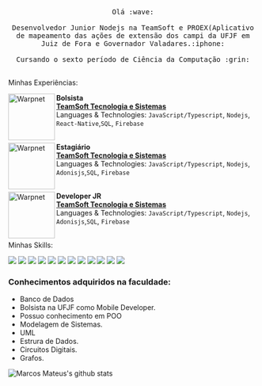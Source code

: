 <p align="center">

  <samp>
    Olá :wave:
    <br><br>
    Desenvolvedor Junior Nodejs na TeamSoft e PROEX(Aplicativo de mapeamento das ações de extensão dos campi da UFJF em Juiz de Fora e Governador Valadares.:iphone:
    <br><br>
   Cursando o sexto período de Ciência da Computação :grin:
    <br><br>
 
</p>
<p> Minhas Experiências: </p>

 

[<img align="left" height="94px" width="94px" alt="Warpnet" src="https://yt3.ggpht.com/ytc/AKedOLT_BA-BCJdGQeEMwv882b7S4e9CGm25ksyJJoUm=s900-c-k-c0x00ffffff-no-rj"/>](https://teamsoft.com.br/)

**Bolsista** \
[**TeamSoft Tecnologia e Sistemas**](https://teamsoft.com.br/) \
Languages & Technologies:  `JavaScript/Typescript`, `Nodejs`, `React-Native`,`SQL`, `Firebase`\
<br/>

[<img align="left" height="94px" width="94px" alt="Warpnet" src="https://media-exp1.licdn.com/dms/image/C4E0BAQEVFOIVYXK0IQ/company-logo_200_200/0/1576084127236?e=2159024400&v=beta&t=kBRrdgJIwjcI668_0q9clkOTMTFJ86tbAQWlqihXkXs"/>](https://teamsoft.com.br/)

**Estagiário** \
[**TeamSoft Tecnologia e Sistemas**](https://teamsoft.com.br/) \
Languages & Technologies:  `JavaScript/Typescript`, `Nodejs`, `Adonisjs`,`SQL`, `Firebase`\
<br/>

[<img align="left" height="94px" width="94px" alt="Warpnet" src="https://media-exp1.licdn.com/dms/image/C4E0BAQEVFOIVYXK0IQ/company-logo_200_200/0/1576084127236?e=2159024400&v=beta&t=kBRrdgJIwjcI668_0q9clkOTMTFJ86tbAQWlqihXkXs"/>](https://teamsoft.com.br/)

**Developer JR** \
[**TeamSoft Tecnologia e Sistemas**](https://teamsoft.com.br/) \
Languages & Technologies:  `JavaScript/Typescript`, `Nodejs`, `Adonisjs`,`SQL`, `Firebase`\
<br/>

<p> Minhas Skills: <p>
<img src="https://img.shields.io/badge/Node.js-43853D?style=for-the-badge&logo=node.js&logoColor=white" />
<img src="https://img.shields.io/badge/JavaScript-323330?style=for-the-badge&logo=javascript&logoColor=F7DF1E" />
<img src="https://img.shields.io/badge/TypeScript-007ACC?style=for-the-badge&logo=typescript&logoColor=white" />
<img src="https://img.shields.io/badge/C%2B%2B-00599C?style=for-the-badge&logo=c%2B%2B&logoColor=white" />
<img src="https://img.shields.io/badge/Express.js-404D59?style=for-the-badge" />
<img src="https://img.shields.io/badge/React-20232A?style=for-the-badge&logo=react&logoColor=61DAFB" />
<img src="https://img.shields.io/badge/React_Native-20232A?style=for-the-badge&logo=react&logoColor=61DAFB" />
<img src="https://img.shields.io/badge/MySQL-00000F?style=for-the-badge&logo=mysql&logoColor=white" />
<img src="https://img.shields.io/badge/PostgreSQL-316192?style=for-the-badge&logo=postgresql&logoColor=white" />
<img src="https://img.shields.io/badge/MariaDB-01529E?style=for-the-badge&logo=mariadb&logoColor=white" />
<img src="https://img.shields.io/badge/Firebase-F29D0C?style=for-the-badge&logo=firebase&logoColor=white" />
<img src="https://img.shields.io/badge/Microsoft_Azure-0089D6?style=for-the-badge&logo=microsoft-azure&logoColor=white" />
	
### Conhecimentos adquiridos na faculdade:
- Banco de Dados
- Bolsista na UFJF como Mobile Developer.
- Possuo conhecimento em POO 
- Modelagem de Sistemas.
- UML
- Estrura de Dados.
- Circuitos Digitais.
- Grafos.






![Marcos Mateus's github stats](https://github-readme-stats.vercel.app/api?username=MarcosMateusOS&show_icons=true&theme=radical)

<!--
**MarcosMateusOS/MarcosMateusOS** is a ✨ _special_ ✨ repository because its `README.md` (this file) appears on your GitHub profile.


### Salve :star_struck:!

### Estou no 6 semestre do curso Ciência da Computação
### Tenho o conhecimento: - C/C++        
<img src="https://icon-library.com/images/c-programming-icon/c-programming-icon-14.jpg" alt="rails" width="30" height="30"></img>
###                                     - Orientação a Objetos 
###                                     - React 
###                                     - React Native
###                                     - Java Script
###                                     - Node.js
###                                     - FireBase
###                                     - MongoDB
###                                     - Modelagem de Dados
### Bolsista na UFJF como Mobile Developer
### Sempre buscando melhorar.

